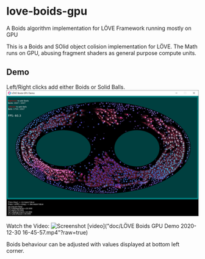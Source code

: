 # love-boids-gpu
A Boids algorithm implementation for LÖVE Framework running mostly on GPU

This is a Boids and SOlid object colision implementation for LÖVE.
The Math runs on GPU, abusing fragment shaders as general purpose compute units.

## Demo
Left/Right clicks add either Boids or Solid Balls.
![Screenshot](doc/screenshot1.png?raw=true)

Watch the Video:
![Screenshot](doc/demo1.gif?raw=true)
[video]("doc/LÖVE Boids GPU Demo 2020-12-30 16-45-57.mp4"?raw=true)

Boids behaviour can be adjusted with values displayed at bottom left corner.